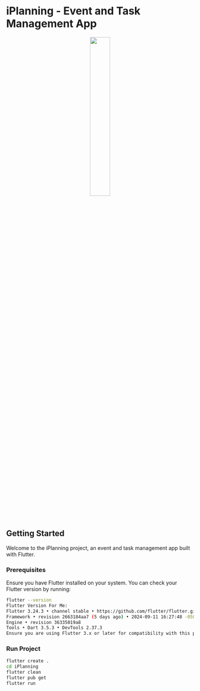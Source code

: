 # iPlanning - Event and Task Management App

<p align="center" width="100%">
    <img width="33%" src="https://github.com/user-attachments/assets/fdbab0fb-0500-4d3a-a0fb-bd9f85c45ed5">
</p>

## Getting Started

Welcome to the iPlanning project, an event and task management app built with Flutter.

### Prerequisites

Ensure you have Flutter installed on your system. You can check your Flutter version by running:

```bash
flutter --version
Flutter Version For Me:
Flutter 3.24.3 • channel stable • https://github.com/flutter/flutter.git
Framework • revision 2663184aa7 (5 days ago) • 2024-09-11 16:27:48 -0500
Engine • revision 36335019a8
Tools • Dart 3.5.3 • DevTools 2.37.3
Ensure you are using Flutter 3.x or later for compatibility with this project.
```

### Run Project
```bash
flutter create .
cd iPlanning
flutter clean
flutter pub get
flutter run
```
